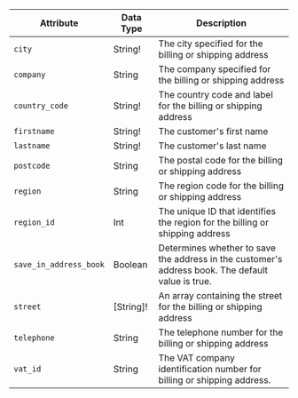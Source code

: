 Attribute |  Data Type | Description
--- | --- | ---
`city` | String! | The city specified for the billing or shipping address
`company` | String | The company specified for the billing or shipping address
`country_code` | String! | The country code and label for the billing or shipping address
`firstname` | String! | The customer's first name
`lastname` | String! | The customer's last name
`postcode` | String | The postal code for the billing or shipping address
`region` | String | The region code for the billing or shipping address
`region_id` | Int | The unique ID that identifies the region for the billing or shipping address
`save_in_address_book` | Boolean | Determines whether to save the address in the customer's address book. The default value is true.
`street` | [String]! | An array containing the street for the billing or shipping address
`telephone` | String | The telephone number for the billing or shipping address
`vat_id` | String | The VAT company identification number for billing or shipping address.